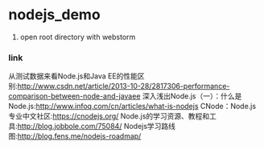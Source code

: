 # nodejs_demo

1. open root directory with webstorm



### link
从测试数据来看Node.js和Java EE的性能区别:<http://www.csdn.net/article/2013-10-28/2817306-performance-comparison-between-node-and-javaee>
深入浅出Node.js（一）：什么是Node.js:<http://www.infoq.com/cn/articles/what-is-nodejs>
CNode：Node.js专业中文社区:<https://cnodejs.org/>
Node.js的学习资源、教程和工具:<http://blog.jobbole.com/75084/>
Nodejs学习路线图:<http://blog.fens.me/nodejs-roadmap/>
